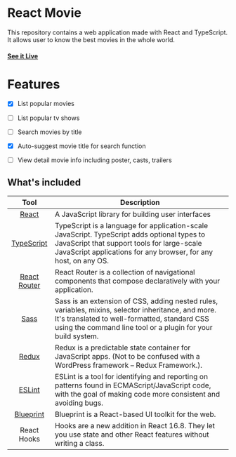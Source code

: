 # React Movie
This repository contains a web application made with React and TypeScript. It allows user to know the best movies in the whole world.
#### [See it Live](https://LJMartinez07.github.io/react-movie/)
# Features
   - [x] List popular movies
   - [ ] List popular tv shows
   - [ ] Search movies by title
   - [x] Auto-suggest movie title for search function
   - [ ] View detail movie info including poster, casts, trailers


## What's included

| Tool             | Description   |
| :-------------:|--------------|
| [React](https://github.com/facebook/react) | A JavaScript library for building user interfaces |
| [TypeScript](https://github.com/microsoft/TypeScript) | TypeScript is a language for application-scale JavaScript. TypeScript adds optional types to JavaScript that support tools for large-scale JavaScript applications for any browser, for any host, on any OS. |
| [React Router](https://github.com/ReactTraining/react-router) | React Router is a collection of navigational components that compose declaratively with your application. |
| [Sass](https://github.com/sass/sass) | Sass is an extension of CSS, adding nested rules, variables, mixins, selector inheritance, and more. It's translated to well-formatted, standard CSS using the command line tool or a plugin for your build system. |
| [Redux](https://github.com/reduxjs/redux) | Redux is a predictable state container for JavaScript apps. (Not to be confused with a WordPress framework – Redux Framework.). |
| [ESLint](https://github.com/eslint/eslint) | ESLint is a tool for identifying and reporting on patterns found in ECMAScript/JavaScript code, with the goal of making code more consistent and avoiding bugs.  |
| [Blueprint](https://github.com/palantir/blueprint) | Blueprint is a React-based UI toolkit for the web. |
| React Hooks | Hooks are a new addition in React 16.8. They let you use state and other React features without writing a class. |








